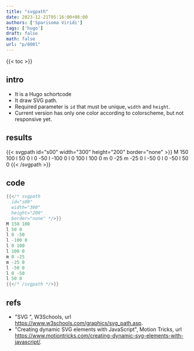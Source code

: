 ```yaml
---
title: "svgpath"
date: 2023-12-21T05:16:00+08:00
authors: ['Sparisoma Viridi']
tags: ['hugo']
draft: false
math: false
url: "p/000l"
---
```

{{< toc >}}


## intro
+ It is a Hugo schortcode
+ It draw SVG path. 
+ Required parameter is `id` that must be unique, `width` and `height`.
+ Current version has only one color according to colorscheme, but not responsive yet.


## results
{{< svgpath
  id="s00"
  width="300"
  height="200"
  border="none" >}}
M 150 100
l 50 0
l 0 -50
l -100 0
l 0 100
l 100 0
m 0 -25
m -25 0
l -50 0
l 0 -50
l 50 0
{{< /svgpath >}}


## code
```go
{{</* svgpath
  id="s00"
  width="300"
  height="200"
  border="none" */>}}
M 150 100
l 50 0
l 0 -50
l -100 0
l 0 100
l 100 0
m 0 -25
m -25 0
l -50 0
l 0 -50
l 50 0
{{</* /svgpath */>}}

```


## refs
+ "SVG <path>", W3Schools, url https://www.w3schools.com/graphics/svg_path.asp.
+ "Creating dynamic SVG elements with JavaScript", Motion Tricks, url https://www.motiontricks.com/creating-dynamic-svg-elements-with-javascript/.

